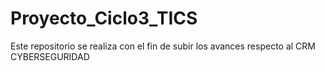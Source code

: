 # Proyecto_Ciclo3_TICS
Este repositorio se realiza con el fin de subir los avances respecto al CRM CYBERSEGURIDAD
